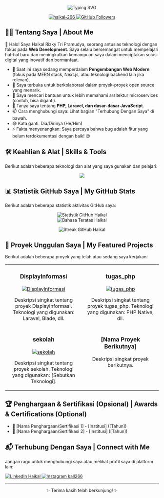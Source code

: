 <p align="center">
  <img src="https://readme-typing-svg.demolab.com?font=Fira+Code&weight=700&size=35&pause=1000&color=00AEEF¢er=true&vCenter=true&random=false&width=435&lines=Hi+there+%F0%9F%91%8B%2C+I'm+Haikal+Rizky;A+Passionate+Web+Developer;Continuously+Learning+New+Tech;Exploring+the+World+of+Code" alt="Typing SVG" />
</p>

<p align="center">
  <a href="https://github.com/haikal-266">
    <img src="https://komarev.com/ghpvc/?username=haikal-266&label=Profile%20Views&color=0e75b6&style=flat-square" alt="haikal-266" />
  </a>
  <a href="https://github.com/haikal-266?tab=followers">
    <img src="https://img.shields.io/github/followers/haikal-266?label=Followers&style=flat-square&logo=github&color=0e75b6" alt="GitHub Followers" />
  </a>
</p>

## 👨‍💻 Tentang Saya | About Me

👋 Halo! Saya Haikal Rizky Tri Pramudya, seorang antusias teknologi dengan fokus pada **Web Development**. Saya selalu bersemangat untuk mempelajari hal-hal baru dan meningkatkan kemampuan saya dalam menciptakan solusi digital yang inovatif dan bermanfaat.

- 🌱 Saat ini saya sedang memperdalam **Pengembangan Web Modern** (fokus pada MERN stack, Next.js, atau teknologi backend lain jika relevan).
- 👯 Saya terbuka untuk berkolaborasi dalam proyek-proyek open source yang menarik.
- 🤔 Saya mencari bantuan untuk lebih memahami arsitektur microservices (contoh, bisa diganti).
- 💬 Tanya saya tentang **PHP, Laravel, dan dasar-dasar JavaScript**.
- 📫 Cara menghubungi saya: Lihat bagian "Terhubung Dengan Saya" di bawah.
- 😄 Kata ganti: Dia/Dirinya (He/Him)
- ⚡ Fakta menyenangkan: Saya percaya bahwa bug adalah fitur yang belum terdokumentasi dengan baik! 😉

## 🛠️ Keahlian & Alat | Skills & Tools

Berikut adalah beberapa teknologi dan alat yang saya gunakan dan pelajari:

<p align="center">
  <a href="https://skillicons.dev">
    <img src="https://skillicons.dev/icons?i=php,laravel,blade,html,css,js,mysql,bootstrap,tailwind,figma,git,github,vscode,postman&perline=7" />
    <!-- Tambahkan ikon lain yang relevan, misal: react, vue, nodejs, express, mongodb, docker, java, python, dll. -->
    <!-- Untuk menambahkan, cukup tulis namanya setelah &perline=X, contoh: &perline=7&i=react,vue -->
  </a>
</p>

## 📊 Statistik GitHub Saya | My GitHub Stats

Berikut adalah beberapa statistik aktivitas GitHub saya:

<p align="center">
  <img align="center" src="https://github-readme-stats.vercel.app/api?username=haikal-266&show_icons=true&locale=id&theme=tokyonight&count_private=true&hide_border=true&bg_color=0D1117" alt="Statistik GitHub Haikal" />
  <br/>
  <img align="center" src="https://github-readme-stats.vercel.app/api/top-langs?username=haikal-266&layout=compact&locale=id&theme=tokyonight&hide_border=true&bg_color=0D1117&langs_count=8" alt="Bahasa Teratas Haikal" />
</p>
<p align="center">
  <img align="center" src="https://streak-stats.demolab.com?user=haikal-266&theme=tokyonight&hide_border=true&background=0D1117" alt="Streak GitHub Haikal" />
</p>

<!-- Animasi Kontribusi Ular (Opsional, butuh setup GitHub Action) -->
<!-- Jika ingin menggunakan ini, kamu perlu membuat GitHub Action agar gambar ini di-generate secara otomatis -->
<!-- <p align="center">
  <img src="https://github.com/haikal-266/haikal-266/blob/output/github-contribution-grid-snake.svg" alt="Snake Contribution Grid" />
</p> -->

## 🚀 Proyek Unggulan Saya | My Featured Projects

Berikut adalah beberapa proyek yang telah atau sedang saya kerjakan:

<table width="100%">
  <tr>
    <td width="50%" valign="top">
      <h3 align="center">DisplayInformasi</h3>
      <p align="center">
        <a href="https://github.com/haikal-266/DisplayInformasi">
          <img src="https://github-readme-stats.vercel.app/api/pin/?username=haikal-266&repo=DisplayInformasi&theme=tokyonight&hide_border=true&bg_color=0D1117" alt="DisplayInformasi"/>
        </a>
      </p>
      <p align="center">
        Deskripsi singkat tentang proyek DisplayInformasi. Teknologi yang digunakan: Laravel, Blade, dll.
      </p>
    </td>
    <td width="50%" valign="top">
      <h3 align="center">tugas_php</h3>
      <p align="center">
        <a href="https://github.com/haikal-266/tugas_php">
          <img src="https://github-readme-stats.vercel.app/api/pin/?username=haikal-266&repo=tugas_php&theme=tokyonight&hide_border=true&bg_color=0D1117" alt="tugas_php"/>
        </a>
      </p>
      <p align="center">
        Deskripsi singkat tentang proyek tugas_php. Teknologi yang digunakan: PHP Native, dll.
      </p>
    </td>
  </tr>
  <tr>
    <td width="50%" valign="top">
      <h3 align="center">sekolah</h3>
      <p align="center">
        <a href="https://github.com/haikal-266/sekolah">
         <img src="https://github-readme-stats.vercel.app/api/pin/?username=haikal-266&repo=sekolah&theme=tokyonight&hide_border=true&bg_color=0D1117" alt="sekolah"/>
        </a>
      </p>
      <p align="center">
        Deskripsi singkat tentang proyek sekolah. Teknologi yang digunakan: [Sebutkan Teknologi].
      </p>
    </td>
    <td width="50%" valign="top">
      <!-- Tambahkan Proyek Lain di Sini -->
      <h3 align="center">[Nama Proyek Berikutnya]</h3>
      <p align="center">
        <!-- Link ke Gambar Pin Proyek -->
      </p>
      <p align="center">
        Deskripsi singkat proyek berikutnya.
      </p>
    </td>
  </tr>
</table>

## 🏆 Penghargaan & Sertifikasi (Opsional) | Awards & Certifications (Optional)

- 🥇 [Nama Penghargaan/Sertifikasi 1] - [Institusi] ([Tahun])
- 📜 [Nama Penghargaan/Sertifikasi 2] - [Institusi] ([Tahun])

## 📬 Terhubung Dengan Saya | Connect with Me

Jangan ragu untuk menghubungi saya atau melihat profil saya di platform lain:

<p align="left">
  <a href="https://www.linkedin.com/in/haikal-rizky-t-ab3539266/" target="_blank">
    <img src="https://img.shields.io/badge/LinkedIn-0077B5?style=for-the-badge&logo=linkedin&logoColor=white" alt="LinkedIn Haikal"/>
  </a>
  <a href="https://instagram.com/kall266" target="_blank">
    <img src="https://img.shields.io/badge/Instagram-E4405F?style=for-the-badge&logo=instagram&logoColor=white" alt="Instagram kall266"/>
  </a>
  <!-- Tambahkan media sosial lain jika ada, misal:
  <a href="https://twitter.com/[USERNAME_TWITTERMU]" target="_blank">
    <img src="https://img.shields.io/badge/Twitter-1DA1F2?style=for-the-badge&logo=twitter&logoColor=white" alt="Twitter [USERNAME_TWITTERMU]"/>
  </a>
  -->
</p>

---
<p align="center">✨ Terima kasih telah berkunjung! ✨</p>
